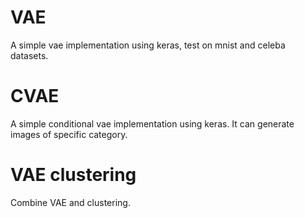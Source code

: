 # VAE 
A simple vae implementation using keras, test on mnist and celeba datasets. 


# CVAE 
A simple conditional vae implementation using keras. It can generate images of specific category. 

# VAE clustering 
Combine VAE and clustering. 
